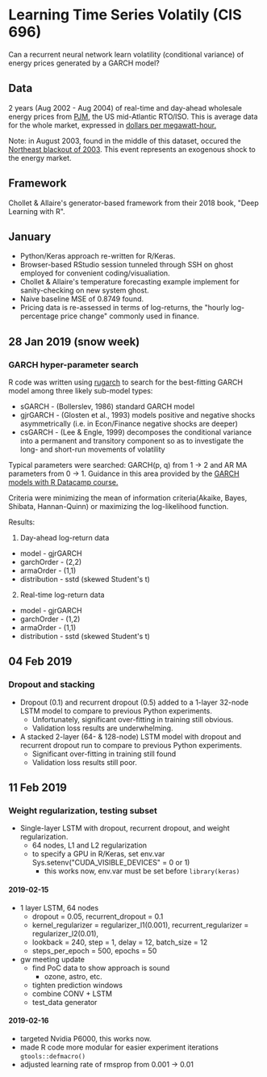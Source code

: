 # Learning Time Series Volatily (CIS 696)

Can a recurrent neural network learn volatility (conditional variance) of energy prices generated by a GARCH model?

## Data

2 years (Aug 2002 - Aug 2004) of real-time and day-ahead wholesale energy prices from [PJM](https://www.pjm.com/markets-and-operations/energy.aspx), the US mid-Atlantic RTO/ISO. This is average data for the whole market, expressed in [dollars per megawatt-hour.](https://www.pjm.com/en/Glossary#index_L)

Note: in August 2003, found in the middle of this dataset, occured the [Northeast blackout of 2003](https://en.wikipedia.org/wiki/Northeast_blackout_of_2003). This event represents an exogenous shock to the energy market.

## Framework

Chollet & Allaire's generator-based framework from their 2018 book, "Deep Learning with R".

## January

* Python/Keras approach re-written for R/Keras.
* Browser-based RStudio session tunneled through SSH on ghost employed for convenient coding/visualiation.
* Chollet & Allaire's temperature forecasting example implement for sanity-checking on new system ghost.
* Naive baseline MSE of 0.8749 found.
* Pricing data is re-assessed in terms of log-returns, the "hourly log-percentage price change" commonly used in finance.

## 28 Jan 2019 (snow week)
### GARCH hyper-parameter search

R code was written using [rugarch](https://cran.r-project.org/web/packages/rugarch/index.html) to search for the best-fitting GARCH model among three likely sub-model types:
* sGARCH    - (Bollerslev, 1986) standard GARCH model
* gjrGARCH  - (Glosten et al., 1993) models positive and negative shocks asymmetrically (i.e. in Econ/Finance negative shocks are deeper)
* csGARCH   - (Lee & Engle, 1999) decomposes  the  conditional  variance  into  a  permanent and transitory component so as to investigate the long- and short-run movements of volatility

Typical parameters were searched: GARCH(p, q) from 1 -> 2 and AR MA parameters from 0 -> 1. Guidance in this area provided by the [GARCH models with R Datacamp course.](https://www.datacamp.com/courses/garch-models-in-r)

Criteria were minimizing the mean of information criteria(Akaike, Bayes, Shibata, Hannan-Quinn) or maximizing the log-likelihood function.

Results:
1. Day-ahead log-return data
  * model       - gjrGARCH
  * garchOrder  - (2,2)
  * armaOrder   - (1,1)
  * distribution - sstd (skewed Student's t)
2. Real-time log-return data
  * model       - gjrGARCH
  * garchOrder  - (1,2)
  * armaOrder   - (1,1)
  * distribution - sstd (skewed Student's t)
  
## 04 Feb 2019
### Dropout and stacking

* Dropout (0.1) and recurrent dropout (0.5) added to a 1-layer 32-node LSTM model to compare to previous Python experiments.
  - Unfortunately, significant over-fitting in training still obvious.
  - Validation loss results are underwhelming.
* A stacked 2-layer (64- & 128-node) LSTM model with dropout and recurrent dropout run to compare to previous Python experiments.
  - Significant over-fitting in training still found
  - Validation loss results still poor.

## 11 Feb 2019
### Weight regularization, testing subset

* Single-layer LSTM with dropout, recurrent dropout, and weight regularization.
  - 64 nodes, L1 and L2 regularization
  - to specify a GPU in R/Keras, set env.var Sys.setenv("CUDA_VISIBLE_DEVICES" = 0 or 1)
    - this works now, env.var must be set before ```library(keras)```

#### 2019-02-15
- 1 layer LSTM, 64 nodes
  - dropout = 0.05, recurrent_dropout = 0.1 
  - kernel_regularizer = regularizer_l1(0.001), recurrent_regularizer = regularizer_l2(0.01),
  - lookback = 240, step = 1, delay = 12, batch_size = 12
  - steps_per_epoch = 500, epochs = 50
- gw meeting update
  - find PoC data to show approach is sound
    - ozone, astro, etc.
  - tighten prediction windows
  - combine CONV + LSTM
  - test_data generator

#### 2019-02-16
- targeted Nvidia P6000, this works now.
- made R code more modular for easier experiment iterations ```gtools::defmacro()```
- adjusted learning rate of rmsprop from 0.001 -> 0.01
